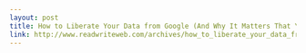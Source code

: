 ```yaml
---
layout: post
title: How to Liberate Your Data from Google (And Why It Matters That You Can)
link: http://www.readwriteweb.com/archives/how_to_liberate_your_data_from_google_and_why_it_m.php
---
```


